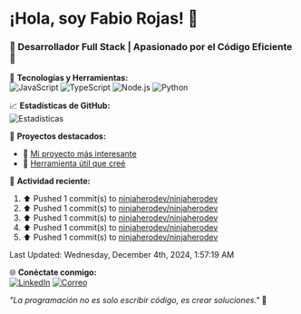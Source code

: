 # ¡Hola, soy Fabio Rojas! 👋

### 🌟 Desarrollador Full Stack | Apasionado por el Código Eficiente 🌟

🔧 **Tecnologías y Herramientas:**  
![JavaScript](https://img.shields.io/badge/-JavaScript-F7DF1E?style=flat-square&logo=javascript&logoColor=black)
![TypeScript](https://img.shields.io/badge/-TypeScript-3178C6?style=flat-square&logo=typescript&logoColor=white)
![Node.js](https://img.shields.io/badge/-Node.js-339933?style=flat-square&logo=node.js&logoColor=white)
![Python](https://img.shields.io/badge/-Python-3776AB?style=flat-square&logo=python&logoColor=white)

📈 **Estadísticas de GitHub:**  
![Estadísticas](https://github-readme-stats.vercel.app/api?username=ninjaherodev&show_icons=true&theme=radical)

🚀 **Proyectos destacados:**  
- 🔗 [Mi proyecto más interesante](https://github.com/ninjaherodev/awesome-project)  
- 🔗 [Herramienta útil que creé](https://github.com/ninjaherodev/useful-tool)

👟 **Actividad reciente:**  
<!--RECENT_ACTIVITY:start-->
1. ⬆️ Pushed 1 commit(s) to [ninjaherodev/ninjaherodev](https://github.com/ninjaherodev/ninjaherodev)<br>
2. ⬆️ Pushed 1 commit(s) to [ninjaherodev/ninjaherodev](https://github.com/ninjaherodev/ninjaherodev)<br>
3. ⬆️ Pushed 1 commit(s) to [ninjaherodev/ninjaherodev](https://github.com/ninjaherodev/ninjaherodev)<br>
4. ⬆️ Pushed 1 commit(s) to [ninjaherodev/ninjaherodev](https://github.com/ninjaherodev/ninjaherodev)<br>
5. ⬆️ Pushed 1 commit(s) to [ninjaherodev/ninjaherodev](https://github.com/ninjaherodev/ninjaherodev)<br>
<!--RECENT_ACTIVITY:end-->
<!--RECENT_ACTIVITY:last_update-->
Last Updated: Wednesday, December 4th, 2024, 1:57:19 AM
<!--RECENT_ACTIVITY:last_update_end-->

🌐 **Conéctate conmigo:**  
[![LinkedIn](https://img.shields.io/badge/-LinkedIn-blue?style=flat-square&logo=linkedin&logoColor=white)](https://www.linkedin.com/in/fabio-a-rojas-martha-78ab6b29/)
[![Correo](https://img.shields.io/badge/-fabiorojas7@gmail.com-D14836?style=flat-square&logo=gmail&logoColor=white)](mailto:fabiorojas7@gmail.com)

_"La programación no es solo escribir código, es crear soluciones."_ 🚀


<!---
ninjaherodev/ninjaherodev is a ✨ special ✨ repository because its `README.md` (this file) appears on your GitHub profile.
You can click the Preview link to take a look at your changes.
--->
